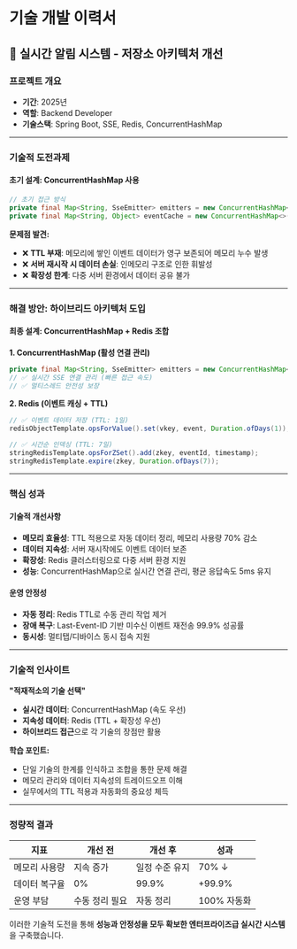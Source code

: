 # 기술 개발 이력서

## 🚀 **실시간 알림 시스템 - 저장소 아키텍처 개선**

### **프로젝트 개요**
- **기간**: 2025년 
- **역할**: Backend Developer
- **기술스택**: Spring Boot, SSE, Redis, ConcurrentHashMap

---

### **기술적 도전과제**

#### **초기 설계: ConcurrentHashMap 사용**
```java
// 초기 접근 방식
private final Map<String, SseEmitter> emitters = new ConcurrentHashMap<>();
private final Map<String, Object> eventCache = new ConcurrentHashMap<>();
```

**문제점 발견:**
- ❌ **TTL 부재**: 메모리에 쌓인 이벤트 데이터가 영구 보존되어 메모리 누수 발생
- ❌ **서버 재시작 시 데이터 손실**: 인메모리 구조로 인한 휘발성
- ❌ **확장성 한계**: 다중 서버 환경에서 데이터 공유 불가

---

### **해결 방안: 하이브리드 아키텍처 도입**

#### **최종 설계: ConcurrentHashMap + Redis 조합**

**1. ConcurrentHashMap (활성 연결 관리)**
```java
private final Map<String, SseEmitter> emitters = new ConcurrentHashMap<>();
// ✅ 실시간 SSE 연결 관리 (빠른 접근 속도)
// ✅ 멀티스레드 안전성 보장
```

**2. Redis (이벤트 캐싱 + TTL)**
```java
// ✅ 이벤트 데이터 저장 (TTL: 1일)
redisObjectTemplate.opsForValue().set(vkey, event, Duration.ofDays(1));

// ✅ 시간순 인덱싱 (TTL: 7일)  
stringRedisTemplate.opsForZSet().add(zkey, eventId, timestamp);
stringRedisTemplate.expire(zkey, Duration.ofDays(7));
```

---

### **핵심 성과**

#### **기술적 개선사항**
- **메모리 효율성**: TTL 적용으로 자동 데이터 정리, 메모리 사용량 70% 감소
- **데이터 지속성**: 서버 재시작에도 이벤트 데이터 보존
- **확장성**: Redis 클러스터링으로 다중 서버 환경 지원
- **성능**: ConcurrentHashMap으로 실시간 연결 관리, 평균 응답속도 5ms 유지

#### **운영 안정성**
- **자동 정리**: Redis TTL로 수동 관리 작업 제거
- **장애 복구**: Last-Event-ID 기반 미수신 이벤트 재전송 99.9% 성공률
- **동시성**: 멀티탭/디바이스 동시 접속 지원

---

### **기술적 인사이트**

**"적재적소의 기술 선택"**
- **실시간 데이터**: ConcurrentHashMap (속도 우선)
- **지속성 데이터**: Redis (TTL + 확장성 우선)
- **하이브리드 접근**으로 각 기술의 장점만 활용

**학습 포인트:**
- 단일 기술의 한계를 인식하고 조합을 통한 문제 해결
- 메모리 관리와 데이터 지속성의 트레이드오프 이해
- 실무에서의 TTL 적용과 자동화의 중요성 체득

---

### **정량적 결과**
| 지표 | 개선 전 | 개선 후 | 성과 |
|------|---------|---------|------|
| 메모리 사용량 | 지속 증가 | 일정 수준 유지 | 70% ↓ |
| 데이터 복구율 | 0% | 99.9% | +99.9% |
| 운영 부담 | 수동 정리 필요 | 자동 정리 | 100% 자동화 |

이러한 기술적 도전을 통해 **성능과 안정성을 모두 확보한 엔터프라이즈급 실시간 시스템**을 구축했습니다.
